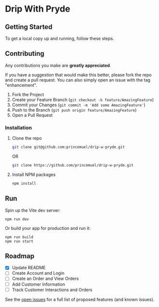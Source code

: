 # Drip With Pryde

## Getting Started

To get a local copy up and running, follow these steps.

<!-- CONTRIBUTING -->

## Contributing

Any contributions you make are **greatly appreciated**.

If you have a suggestion that would make this better, please fork the repo and create a pull request. You can also simply open an issue with the tag "enhancement".

[//]: # "Don't forget to give the project a star! Thanks again!"

1. Fork the Project
2. Create your Feature Branch (`git checkout -b feature/AmazingFeature`)
3. Commit your Changes (`git commit -m 'Add some AmazingFeature'`)
4. Push to the Branch (`git push origin feature/AmazingFeature`)
5. Open a Pull Request

### Installation

1. Clone the repo

   ```sh
   git clone git@github.com:princemuel/drip-w-pryde.git
   ```

   OR

   ```sh
   git clone https://github.com/princemuel/drip-w-pryde.git
   ```

1. Install NPM packages

   ```sh
   npm install
   ```

## Run

Spin up the Vite dev server:

```shellscript
npm run dev
```

Or build your app for production and run it:

```shellscript
npm run build
npm run start
```

<!-- ROADMAP -->

## Roadmap

- [x] Update README
- [ ] Create Account and Login
- [ ] Create an Order and View Orders
- [ ] Add Customer Information
- [ ] Track Customer Interactions and Orders

See the [open issues](https://github.com/princemuel/drip-w-pryde/issues) for a full list of proposed features (and known issues).

